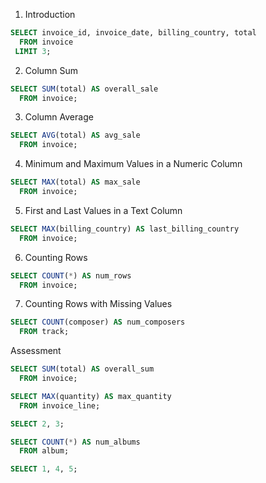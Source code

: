 1. Introduction
```SQL
SELECT invoice_id, invoice_date, billing_country, total
  FROM invoice 
 LIMIT 3;
```

2. Column Sum
```SQL
SELECT SUM(total) AS overall_sale
  FROM invoice;
```

3. Column Average
```SQL
SELECT AVG(total) AS avg_sale
  FROM invoice;
```

4. Minimum and Maximum Values in a Numeric Column
```SQL
SELECT MAX(total) AS max_sale
  FROM invoice;
```

5. First and Last Values in a Text Column
```SQL
SELECT MAX(billing_country) AS last_billing_country
  FROM invoice;
```

6. Counting Rows
```SQL
SELECT COUNT(*) AS num_rows
  FROM invoice;
```

7. Counting Rows with Missing Values
```SQL
SELECT COUNT(composer) AS num_composers
  FROM track;
```

Assessment
```SQL
SELECT SUM(total) AS overall_sum
  FROM invoice;
```

```SQL
SELECT MAX(quantity) AS max_quantity
  FROM invoice_line;
```

```SQL
SELECT 2, 3;
```

```SQL
SELECT COUNT(*) AS num_albums
  FROM album;
```

```SQL
SELECT 1, 4, 5;
```
